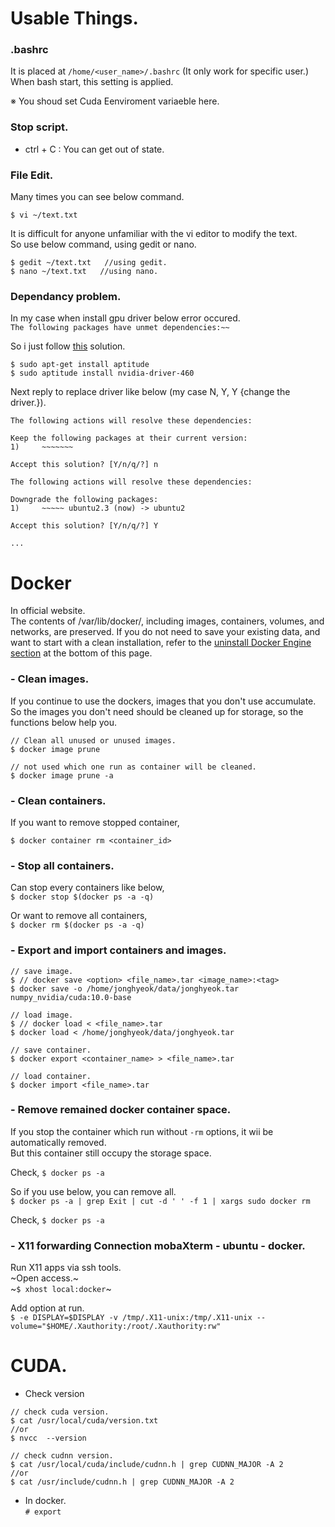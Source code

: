 # Usable Things.

### .bashrc  

It is placed at `/home/<user_name>/.bashrc` (It only work for specific user.)  
When bash start, this setting is applied.  

※ You shoud set Cuda Eenviroment variaeble here.  

### Stop script. 
- ctrl + C : You can get out of state.  

### File Edit.  
Many times you can see below command.  

`$ vi ~/text.txt`  
  
It is difficult for anyone unfamiliar with the vi editor to modify the text.  
So use below command, using gedit or nano.  

~~~
$ gedit ~/text.txt   //using gedit.
$ nano ~/text.txt   //using nano.
~~~  

### Dependancy problem.  
In my case when install gpu driver below error occured.  
`The following packages have unmet dependencies:~~`  

So i just follow [this](https://askubuntu.com/questions/563178/the-following-packages-have-unmet-dependencies) solution.    

~~~  
$ sudo apt-get install aptitude
$ sudo aptitude install nvidia-driver-460
~~~  

Next reply to replace driver like below (my case N, Y, Y {change the driver.}).  
~~~
The following actions will resolve these dependencies:

Keep the following packages at their current version:
1)     ~~~~~~~                        

Accept this solution? [Y/n/q/?] n

The following actions will resolve these dependencies:

Downgrade the following packages:                                
1)     ~~~~~ ubuntu2.3 (now) -> ubuntu2 

Accept this solution? [Y/n/q/?] Y

...
~~~  


# Docker  
In official website.  
The contents of /var/lib/docker/, including images, containers, volumes, and networks, are preserved. If you do not need to save your existing data, and want to start with a clean installation, refer to the [uninstall Docker Engine section](https://docs.docker.com/engine/install/ubuntu/#uninstall-docker-engine) at the bottom of this page.  


### - Clean images.  
  If you continue to use the dockers, images that you don't use accumulate. So the images you don't need should be cleaned up for storage, so the functions below help you.  

  ~~~  
  // Clean all unused or unused images.  
  $ docker image prune  

  // not used which one run as container will be cleaned.  
  $ docker image prune -a  
  ~~~  
  
### - Clean containers.
If you want to remove stopped container,  
~~~   
$ docker container rm <container_id>
~~~   

### - Stop all containers.  
  Can stop every containers like below,  
  `$ docker stop $(docker ps -a -q)`  
  
  Or want to remove all containers,  
  `$ docker rm $(docker ps -a -q)`
  

### - Export and import containers and images.  
  
  ~~~  
  // save image.  
  $ // docker save <option> <file_name>.tar <image_name>:<tag>  
  $ docker save -o /home/jonghyeok/data/jonghyeok.tar numpy_nvidia/cuda:10.0-base  
  
  // load image.
  $ // docker load < <file_name>.tar  
  $ docker load < /home/jonghyeok/data/jonghyeok.tar  

  // save container.  
  $ docker export <container_name> > <file_name>.tar  

  // load container.  
  $ docker import <file_name>.tar  
  ~~~  

### -  Remove remained docker container space.  
   If you stop the container which run without `-rm` options, it wii be automatically removed.  
   But this container still occupy the storage space.  

   Check, 
   `$ docker ps -a`  

   So if you use below, you can remove all.  
   `$ docker ps -a | grep Exit | cut -d ' ' -f 1 | xargs sudo docker rm`  

   Check,
   `$ docker ps -a`  
   
### -  X11 forwarding Connection mobaXterm - ubuntu - docker.  
   Run X11 apps via ssh tools.  
   ~Open access.~  
   ~`$ xhost local:docker`~  
   
   Add option at run.  
   `$ -e DISPLAY=$DISPLAY -v /tmp/.X11-unix:/tmp/.X11-unix --volume="$HOME/.Xauthority:/root/.Xauthority:rw"`


# CUDA.  
- Check version  

~~~  
// check cuda version.  
$ cat /usr/local/cuda/version.txt  
//or  
$ nvcc  --version  

// check cudnn version.  
$ cat /usr/local/cuda/include/cudnn.h | grep CUDNN_MAJOR -A 2  
//or
$ cat /usr/include/cudnn.h | grep CUDNN_MAJOR -A 2  
~~~  

- In docker.  
`# export`
  
